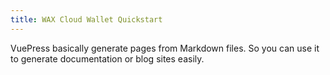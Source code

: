 ```yaml
---
title: WAX Cloud Wallet Quickstart
---
```


VuePress basically generate pages from Markdown files. So you can use it to generate documentation or blog sites easily.
